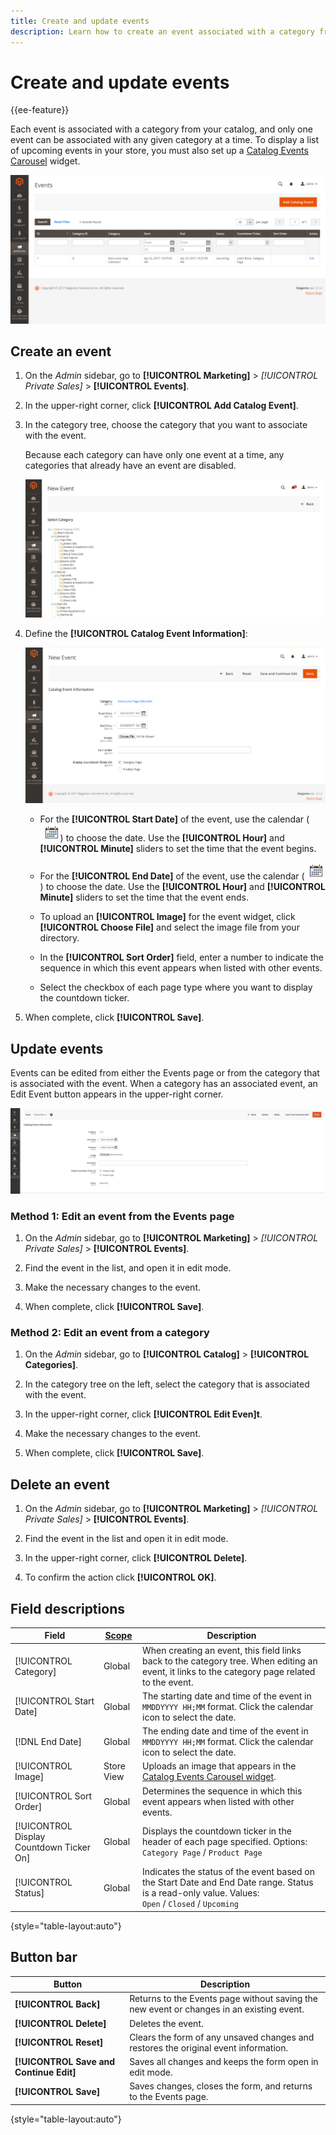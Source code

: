 ```yaml
---
title: Create and update events
description: Learn how to create an event associated with a category from your catalog.
---
```

# Create and update events

{{ee-feature}}

Each event is associated with a category from your catalog, and only one event can be associated with any given category at a time. To display a list of upcoming events in your store, you must also set up a [Catalog Events Carousel](../content-design/widget-event-carousel.md) widget.

![Events list](./assets/category-events.png)<!-- zoom -->

## Create an event

1. On the _Admin_ sidebar, go to **[!UICONTROL Marketing]** > _[!UICONTROL Private Sales]_ > **[!UICONTROL Events]**.

1. In the upper-right corner, click **[!UICONTROL Add Catalog Event]**.

1. In the category tree, choose the category that you want to associate with the event.

   Because each category can have only one event at a time, any categories that already have an event are disabled.

   ![New event - category tree](./assets/catalog-events-category-tree.png)<!-- zoom -->

1. Define the **[!UICONTROL Catalog Event Information]**:

   ![Catalog event information](./assets/catalog-event-information.png)<!-- zoom -->

   - For the **[!UICONTROL Start Date]** of the event, use the calendar (![Calendar icon](../assets/icon-calendar.png)) to choose the date. Use the **[!UICONTROL Hour]** and **[!UICONTROL Minute]** sliders to set the time that the event begins.

   - For the **[!UICONTROL End Date]** of the event, use the calendar (![Calendar icon](../assets/icon-calendar.png)) to choose the date. Use the **[!UICONTROL Hour]** and **[!UICONTROL Minute]** sliders to set the time that the event ends.

   - To upload an **[!UICONTROL Image]** for the event widget, click **[!UICONTROL Choose File]** and select the image file from your directory.

   - In the **[!UICONTROL Sort Order]** field, enter a number to indicate the sequence in which this event appears when listed with other events.

   - Select the checkbox of each page type where you want to display the countdown ticker.

1. When complete, click **[!UICONTROL Save]**.

## Update events

Events can be edited from either the Events page or from the category that is associated with the event. When a category has an associated event, an Edit Event button appears in the upper-right corner.

![Event information](./assets/catalog-event-updating.png)<!-- zoom -->

### Method 1: Edit an event from the Events page

1. On the _Admin_ sidebar, go to **[!UICONTROL Marketing]** > _[!UICONTROL Private Sales]_ > **[!UICONTROL Events]**.

1. Find the event in the list, and open it in edit mode.

1. Make the necessary changes to the event.

1. When complete, click **[!UICONTROL Save]**.

### Method 2: Edit an event from a category

1. On the _Admin_ sidebar, go to **[!UICONTROL Catalog]** > **[!UICONTROL Categories]**.

1. In the category tree on the left, select the category that is associated with the event.

1. In the upper-right corner, click **[!UICONTROL Edit Even]t**.

1. Make the necessary changes to the event.

1. When complete, click **[!UICONTROL Save]**.

## Delete an event

1. On the _Admin_ sidebar, go to **[!UICONTROL Marketing]** > _[!UICONTROL Private Sales]_ > **[!UICONTROL Events]**.

1. Find the event in the list and open it in edit mode.

1. In the upper-right corner, click **[!UICONTROL Delete]**.

1. To confirm the action click **[!UICONTROL OK]**.

## Field descriptions

|Field|[Scope](../getting-started/websites-stores-views.md#scope-settings)|Description|
|--- |--- |--- |
|[!UICONTROL Category]|Global|When creating an event, this field links back to the category tree. When editing an event, it links to the category page related to the event.|
|[!UICONTROL Start Date]|Global|The starting date and time of the event in `MMDDYYYY HH;MM` format. Click the calendar icon to select the date.|
|[!DNL End Date]|Global|The ending date and time of the event in `MMDDYYYY HH;MM` format. Click the calendar icon to select the date.|
|[!UICONTROL Image]|Store View|Uploads an image that appears in the [Catalog Events Carousel widget](../content-design/widget-event-carousel.md).|
|[!UICONTROL Sort Order]|Global|Determines the sequence in which this event appears when listed with other events.|
|[!UICONTROL Display Countdown Ticker On]|Global|Displays the countdown ticker in the header of each page specified. Options: `Category Page` / `Product Page`|
|[!UICONTROL Status]|Global|Indicates the status of the event based on the Start Date and End Date range. Status is a read-only value. Values: `Open` / `Closed` / `Upcoming`|

{style="table-layout:auto"}

## Button bar

|Button|Description|
|--- |--- |
|**[!UICONTROL Back]**|Returns to the Events page without saving the new event or changes in an existing event.|
|**[!UICONTROL Delete]**|Deletes the event.|
|**[!UICONTROL Reset]**|Clears the form of any unsaved changes and restores the original event information.|
|**[!UICONTROL Save and Continue Edit]**|Saves all changes and keeps the form open in edit mode.|
|**[!UICONTROL Save]**|Saves changes, closes the form, and returns to the Events page.|

{style="table-layout:auto"}
